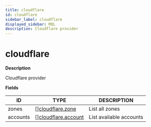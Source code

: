 ```yaml
---
title: cloudflare
id: cloudflare
sidebar_label: cloudflare
displayed_sidebar: MQL
description: Cloudflare provider
---
```


# cloudflare

**Description**

Cloudflare provider

**Fields**

| ID       | TYPE                                                  | DESCRIPTION             |
| -------- | ----------------------------------------------------- | ----------------------- |
| zones    | &#91;&#93;[cloudflare.zone](cloudflare.zone.md)       | List all zones          |
| accounts | &#91;&#93;[cloudflare.account](cloudflare.account.md) | List available accounts |
